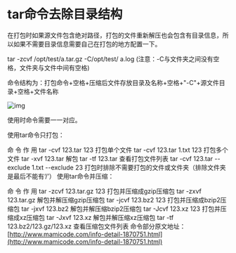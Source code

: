 # tar命令去除目录结构

在打包时如果源文件包含绝对路径，打包的文件重新解压也会包含有目录信息，所以如果不需要目录信息需要自己在打包的地方配置一下。

tar -zcvf /opt/test/a.tar.gz -C/opt/test/ a.log \(注意：-C与文件夹之间没有空格，文件夹与文件中间有空格\)

命令结构为：打包命令+空格+压缩后文件存放目录及名称+空格+"-C"+源文件目录+空格+文件名称

![img](https://img-blog.csdnimg.cn/20191125174315777.png)

使用时命令需要一一对应。

使用tar命令只打包：

命 令 作 用 tar -cvf 123.tar 123 打包单个文件 tar -cvf 123.tar 1.txt 123 打包多个文件 tar -xvf 123.tar 解包 tar -tf 123.tar 查看打包文件列表 tar -cvf 123.tar --exclude 1.txt --exclude 23 打包时排除不需要打包的文件或文件夹（排除文件夹是最后不能有‘/’） 使用tar命令并压缩：

命 令 作 用 tar -zcvf 123.tar.gz 123 打包并压缩成gzip压缩包 tar -zxvf 123.tar.gz 解包并解压缩gzip压缩包 tar -jcvf 123.bz2 123 打包并压缩成bzip2压缩包 tar -jxvf 123.bz2 解包并解压缩bzip2压缩包 tar -Jcvf 123.xz 123 打包并压缩成xz压缩包 tar -Jxvf 123.xz 解包并解压缩xz压缩包 tar -tf 123.bz2/123.gz/123.xz 查看压缩包文件列表 命令部分原文地址：[http://www.mamicode.com/info-detail-1870751.html](http://www.mamicode.com/info-detail-1870751.html)

